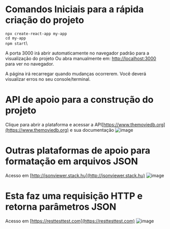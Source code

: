 # Comandos Iniciais para a rápida criação do projeto

`npx create-react-app my-app`\
`cd my-app`\
`npm start`\


A porta 3000 irá abrir automaticamente no navegador padrão para a visualização do projeto
Ou abra manualmente em: [http://localhost:3000](http://localhost:3000) para ver no navegador.

A página irá recarregar quando mudanças ocorrerem.
Você deverá visualizar erros no seu console/terminal.

# API de apoio para a construção do projeto

Clique para abrir a plataforma e acessar a API[https://www.themoviedb.org](https://www.themoviedb.org) e sua documentação
![image](https://user-images.githubusercontent.com/19197082/152628070-40608502-4a07-40a6-9d6a-356cb2964b63.png)

# Outras plataformas de apoio para formatação em arquivos JSON
Acesso em [http://jsonviewer.stack.hu](http://jsonviewer.stack.hu)
![image](https://user-images.githubusercontent.com/19197082/152628266-acff5138-41fa-4451-bb73-b453c1407f1c.png)


# Esta faz uma requisição HTTP e retorna parâmetros JSON
Acesso em [https://resttesttest.com](https://resttesttest.com)
![image](https://user-images.githubusercontent.com/19197082/152628281-5f68d53d-5259-4273-9d37-476827d61e80.png)

